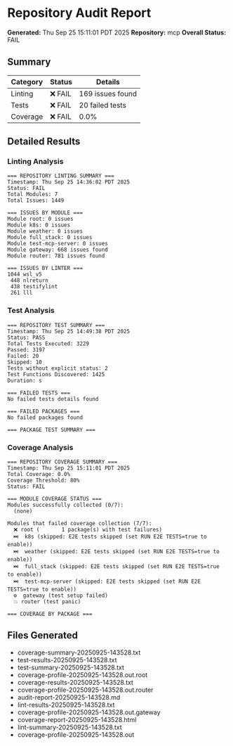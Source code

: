 # Repository Audit Report

**Generated:** Thu Sep 25 15:11:01 PDT 2025
**Repository:** mcp
**Overall Status:** FAIL

## Summary

| Category | Status | Details |
|----------|--------|---------|
| Linting | ❌ FAIL | 169 issues found |
| Tests | ❌ FAIL | 20 failed tests |
| Coverage | ❌ FAIL | 0.0% |

## Detailed Results

### Linting Analysis
```
=== REPOSITORY LINTING SUMMARY ===
Timestamp: Thu Sep 25 14:36:02 PDT 2025
Status: FAIL
Total Modules: 7
Total Issues: 1449

=== ISSUES BY MODULE ===
Module root: 0 issues
Module k8s: 0 issues
Module weather: 0 issues
Module full_stack: 0 issues
Module test-mcp-server: 0 issues
Module gateway: 668 issues found
Module router: 781 issues found

=== ISSUES BY LINTER ===
1044 wsl_v5
 448 nlreturn
 438 testifylint
 261 lll
```

### Test Analysis
```
=== REPOSITORY TEST SUMMARY ===
Timestamp: Thu Sep 25 14:49:38 PDT 2025
Status: PASS
Total Tests Executed: 3229
Passed: 3197
Failed: 20
Skipped: 10
Tests without explicit status: 2
Test Functions Discovered: 1425
Duration: s

=== FAILED TESTS ===
No failed tests details found

=== FAILED PACKAGES ===
No failed packages found

=== PACKAGE TEST SUMMARY ===
```

### Coverage Analysis
```
=== REPOSITORY COVERAGE SUMMARY ===
Timestamp: Thu Sep 25 15:11:01 PDT 2025
Total Coverage: 0.0%
Coverage Threshold: 80%
Status: FAIL

=== MODULE COVERAGE STATUS ===
Modules successfully collected (0/7):
  (none)

Modules that failed coverage collection (7/7):
  ❌ root (       1 package(s) with test failures)
  ⏭️  k8s (skipped: E2E tests skipped (set RUN E2E TESTS=true to enable))
  ⏭️  weather (skipped: E2E tests skipped (set RUN E2E TESTS=true to enable))
  ⏭️  full_stack (skipped: E2E tests skipped (set RUN E2E TESTS=true to enable))
  ⏭️  test-mcp-server (skipped: E2E tests skipped (set RUN E2E TESTS=true to enable))
  ⚙️  gateway (test setup failed)
  💥 router (test panic)

=== COVERAGE BY PACKAGE ===
```

## Files Generated

- coverage-summary-20250925-143528.txt
- test-results-20250925-143528.txt
- test-summary-20250925-143528.txt
- coverage-profile-20250925-143528.out.root
- coverage-results-20250925-143528.txt
- coverage-profile-20250925-143528.out.router
- audit-report-20250925-143528.md
- lint-results-20250925-143528.txt
- coverage-profile-20250925-143528.out.gateway
- coverage-report-20250925-143528.html
- lint-summary-20250925-143528.txt
- coverage-profile-20250925-143528.out
